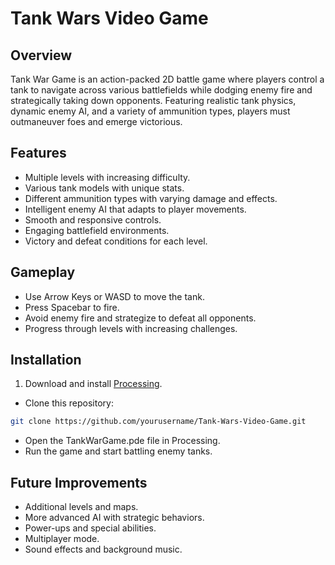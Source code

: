 # Tank Wars Video Game

## Overview
Tank War Game is an action-packed 2D battle game where players control a tank to navigate across various battlefields while dodging enemy fire and strategically taking down opponents. Featuring realistic tank physics, dynamic enemy AI, and a variety of ammunition types, players must outmaneuver foes and emerge victorious.

## Features
- Multiple levels with increasing difficulty.
- Various tank models with unique stats.
- Different ammunition types with varying damage and effects.
- Intelligent enemy AI that adapts to player movements.
- Smooth and responsive controls.
- Engaging battlefield environments.
- Victory and defeat conditions for each level.

## Gameplay
- Use Arrow Keys or WASD to move the tank.
- Press Spacebar to fire.
- Avoid enemy fire and strategize to defeat all opponents.
- Progress through levels with increasing challenges.

## Installation
1. Download and install [Processing](https://processing.org/download/).
- Clone this repository:

```sh
git clone https://github.com/yourusername/Tank-Wars-Video-Game.git
```

- Open the TankWarGame.pde file in Processing.
- Run the game and start battling enemy tanks.

## Future Improvements
- Additional levels and maps.
- More advanced AI with strategic behaviors.
- Power-ups and special abilities.
- Multiplayer mode.
- Sound effects and background music.
